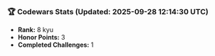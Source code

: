 ### 🏆 Codewars Stats (Updated: 2025-09-28 12:14:30 UTC)

- **Rank:** 8 kyu
- **Honor Points:** 3
- **Completed Challenges:** 1
